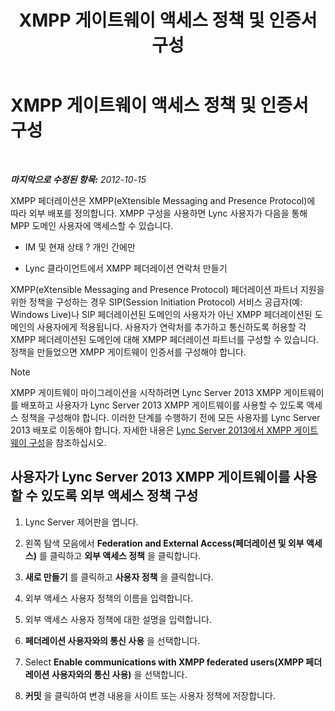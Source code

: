 ﻿---
title: XMPP 게이트웨이 액세스 정책 및 인증서 구성
TOCTitle: XMPP 게이트웨이 액세스 정책 및 인증서 구성
ms:assetid: fac02f4e-d14d-4be3-b53c-74c82436fd93
ms:mtpsurl: https://technet.microsoft.com/ko-kr/library/JJ721945(v=OCS.15)
ms:contentKeyID: 49886066
ms.date: 08/24/2015
mtps_version: v=OCS.15
ms.translationtype: HT
---

# XMPP 게이트웨이 액세스 정책 및 인증서 구성

 

_**마지막으로 수정된 항목:** 2012-10-15_

XMPP 페더레이션은 XMPP(eXtensible Messaging and Presence Protocol)에 따라 외부 배포를 정의합니다. XMPP 구성을 사용하면 Lync 사용자가 다음을 통해 MPP 도메인 사용자에 액세스할 수 있습니다.

  - IM 및 현재 상태 ? 개인 간에만

  - Lync 클라이언트에서 XMPP 페더레이션 연락처 만들기

XMPP(eXtensible Messaging and Presence Protocol) 페더레이션 파트너 지원을 위한 정책을 구성하는 경우 SIP(Session Initiation Protocol) 서비스 공급자(예: Windows Live)나 SIP 페더레이션된 도메인의 사용자가 아닌 XMPP 페더레이션된 도메인의 사용자에게 적용됩니다. 사용자가 연락처를 추가하고 통신하도록 허용할 각 XMPP 페더레이션된 도메인에 대해 XMPP 페더레이션 파트너를 구성할 수 있습니다. 정책을 만들었으면 XMPP 게이트웨이 인증서를 구성해야 합니다.


> [!NOTE]
> XMPP 게이트웨이 마이그레이션을 시작하려면 Lync Server 2013 XMPP 게이트웨이를 배포하고 사용자가 Lync Server 2013 XMPP 게이트웨이를 사용할 수 있도록 액세스 정책을 구성해야 합니다. 이러한 단계를 수행하기 전에 모든 사용자를 Lync Server 2013 배포로 이동해야 합니다. 자세한 내용은 <A href="configure-xmpp-gateway-on-lync-server-2013.md">Lync Server 2013에서 XMPP 게이트웨이 구성</A>을 참조하십시오.



## 사용자가 Lync Server 2013 XMPP 게이트웨이를 사용할 수 있도록 외부 액세스 정책 구성

1.  Lync Server 제어판을 엽니다.

2.  왼쪽 탐색 모음에서 **Federation and External Access(페더레이션 및 외부 액세스)** 를 클릭하고 **외부 액세스 정책** 을 클릭합니다.

3.  **새로 만들기** 를 클릭하고 **사용자 정책** 을 클릭합니다.

4.  외부 액세스 사용자 정책의 이름을 입력합니다.

5.  외부 액세스 사용자 정책에 대한 설명을 입력합니다.

6.  **페더레이션 사용자와의 통신 사용** 을 선택합니다.

7.  Select **Enable communications with XMPP federated users(XMPP 페더레이션 사용자와의 통신 사용)** 을 선택합니다.

8.  **커밋** 을 클릭하여 변경 내용을 사이트 또는 사용자 정책에 저장합니다.

